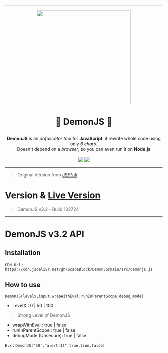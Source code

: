 
___
<p align="center" >
  <img src="https://github.com/ScadeBlock/DemonJS/assets/89845150/b046657f-eedb-40e4-b099-848b4012f3e2" width="300", height="300">
</p>

# <p align="center">🔱 DemonJS 🔱</p>
<p align="center">
  <b>DemonJS</b> is an <i>obfuscator tool</i> for <b>JavaScript</b>, it rewrite whole code using only <i>6 chars</i>.<br/> Doesn't depend on a <i>browser</i>, so you can even run it on <b>Node.js</b><br/><br/>
<img src="https://img.shields.io/badge/javascript-%23323330.svg?style=for-the-badge&logo=javascript&logoColor=%23F7DF1E"/>
<img src="https://img.shields.io/badge/node.js-6DA55F?style=for-the-badge&logo=node.js&logoColor=white"/>
</p>

___

> Original Version from [JSF*ck](https://github.com/aemkei/jsfuck)

# Version & [Live Version](https://scadeblock.github.io/DemonJS)
> DemonJS v3.2 - Build 102724

---
# DemonJS v3.2 API
## Installation
`CDN Url` : `https://cdn.jsdelivr.net/gh/ScadeBlock/DemonJS@main/src/demonjs.js`

## How to use
`DemonJS(levelx,input,wrapWithEval,runInParentScope,debug_mode)`
+ LevelX : 0 | 50 | 100
> Strong Level of DemonJS
+ wrapWithEval : true | false
+ runInParentScope : true | false
+ debugMode (Unsecure): true | false

`E.x` : `DemonJS('50',"alert(1)",true,true,false)`


